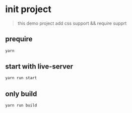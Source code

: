 # init project
> this demo  project add css support && require supprt
## prequire  
```bash
yarn 
```
## start with live-server
```bash
yarn run start
```
## only build
```bash
yarn run build
```
